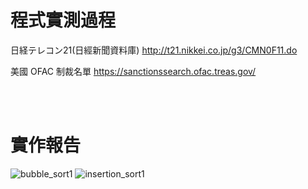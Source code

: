 # 程式實測過程
日経テレコン21(日經新聞資料庫) http://t21.nikkei.co.jp/g3/CMN0F11.do

美國 OFAC 制裁名單 https://sanctionssearch.ofac.treas.gov/

<br><br/>

# 實作報告
![bubble_sort1](https://user-images.githubusercontent.com/66252302/125819067-57d2cf8a-5984-4277-ba7e-cfbb34bbefa3.gif)
![insertion_sort1](https://user-images.githubusercontent.com/66252302/125819147-44155bfb-da35-4bb5-8a03-269214eb238b.gif)

